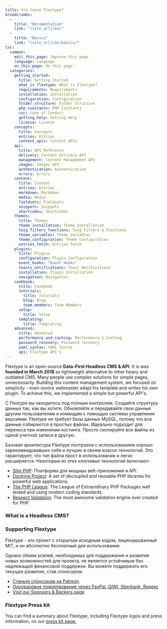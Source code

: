 ```yaml
---
title: Что такое Flextype?
breadcrumbs:
  - 
    title: "Documentation"
    link: "[site_url]/en/"
  - 
    title: "Basics"
    link: "[site_url]/en/basics/"
txt:
  common:
    edit_this_page: Improve this page
    language: Language
    on_this_page: On this page
  categories:
    getting_started:
      title: Getting Started
      what_is_flextype: What is Flextype?
      requirements: Requirements
      installation: Installation
      configuration: Configuration
      folder_structure: Folder Structure
      php_constants: PHP Constants
      coc: Code of Conduct
      getting_help: Getting Help
      license: License
    concepts:
      title: Concepts
      entries: Entries
      content_apis: Content APIs
    api:
      title: API Reference
      delivery: Content Delivery API
      management: Content Management API
      images: Images API
      authentication: Authentication
      errors: Errors
    content:
      title: Content
      entries: Entries
      markdown: Markdown
      media: Media
      fieldsets: Fieldsets
      snippets: Snippets
      shortcodes: Shortcodes
    themes:
      title: Themes
      theme_installation: Theme Installation
      twig_filters_functions: Twig Filters & Functions
      theme_variables: Theme Variables
      theme_configuration: Theme Configuration
      entries_fetch: Entries Fetch
    plugins:
      title: Plugins
      configuration: Plugin Configuration
      event_hooks: "Event Hooks"
      toasts_notifications: Toast Notifications
      installation: Plugin Installation
      navigation: Navigation
    cookbook:
      title: Cookbook
      tutorials:
        title: Tutorials
        blog: Blog
        team_members: Team Members
      setup:
        title: Setup
      templating:
        title: Templating
    advanced:
      title: Advanced
      performance_and_caching: Performance & Caching
      password_recovery: Password recovery
      yaml_syntax: YAML Syntax
      api: Flextype API's
---
```


Flextype is an open-source **Data-First Headless CMS & API**. It is was **founded in March 2018** as lightweight alternative to other heavy and outdated CMS. Many people use complex solutions for simple pages, unnecessarily. Building this content management system, we focused on simplicity - even novice webmaster adapt his template and writes his own plugin. To achieve this, we implemented a simple but powerful API's.

С Flextype вы находитесь под полным контролем. Создайте структуру данных так, как вы хотите. Обновляйте и передавайте свои данные другим пользователям и командам с помощью системы управления версиями. Flextype не требует базы данных MySQL, потому что все данные собираются в простых файлах. Идеально подходит для переноса при изменении хостинга. Просто скопируйте все файлы из одной учетной записи в другую.

Базовая архитектура Flextype построена с использованием хорошо зарекомендовавших себя и лучших в своем классе технологий. Это гарантирует, что тип файла прост в использовании и легко расширяется. Некоторые из этих ключевых технологий включают:

* [Slim PHP](http://www.slimframework.com): Платформа для мощных веб-приложений и API.
* [Doctrine Project](https://www.doctrine-project.org): A set of decoupled and reusable PHP libraries for powerful web applications.
* [The PHP League](https://thephpleague.com): The League of Extraordinary PHP Packages well tested and using modern coding standards.
* [Respect Validation](https://respect-validation.readthedocs.io/): The most awesome validation engine ever created for PHP.

### What is a Headless CMS?

### Supporting Flextype

Flextype - это проект с открытым исходным кодом, лицензированный MIT, и он абсолютно бесплатный для использования.

Однако объем усилий, необходимых для поддержания и развития новых возможностей для проекта, не является устойчивым без надлежащей финансовой поддержки. Вы можете поддержать его текущее развитие, став спонсором:

* [Станьте спонсором на Patreon](https://www.patreon.com/awilum).
* [Одноразовое пожертвование через PayPal, QIWI, Sberbank, Яндекс](http://flextype.org/en/one-time-donation)
* [Visit our Sponsors & Backers page](http://flextype.org/en/sponsors)

### Flextype Press kit

You can find a summary about Flextype, including Flextype logos and press information, on our [press kit page.](https://flextype.org/en/press-kit)